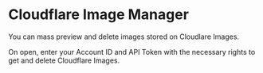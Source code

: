 # Cloudflare Image Manager

You can mass preview and delete images stored on Cloudlare Images.

On open, enter your Account ID and API Token with the necessary rights to get and delete Cloudflare Images.
